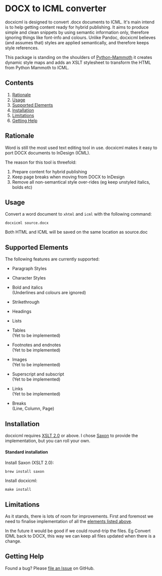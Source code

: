 
DOCX to ICML converter 
======================

docxicml is designed to convert .docx documents to ICML. It's main intend is to help getting content ready for hybrid publishing. It aims to produce simple and clean snippets by using semantic information only, therefore ignoring things like font-info and colours. Unlike Pandoc, docxicml believes (and assumes that) styles are applied semantically, and therefore keeps style references.

This package is standing on the shoulders of [Python-Mammoth](https://github.com/mwilliamson/python-mammoth) it creates dynamic style maps and adds an XSLT stylesheet to transform the HTML from Python Mammoth to ICML.

Contents
--------

 1. [Rationale](#rationale)
 2. [Usage](#usage)
 3. [Supported Elements](#supported-elements)
 4. [Installation](#installation)
 5. [Limitations](#limitations)
 6. [Getting Help](#getting-help)


Rationale
---------

Word is still the most used text editing tool in use. docxicml makes it easy to port DOCX documents to InDesign (ICML).

The reason for this tool is threefold:

 1. Prepare content for hybrid publishing
 2. Keep page breaks when moving from DOCX to InDesign
 3. Remove all non-semantical style over-rides (eg keep unstyled italics, bolds etc)


Usage
-----

Convert a word document to `xhtml` and `icml` with the following command:

    docxicml source.docx

Both HTML and ICML will be saved on the same location as source.doc


Supported Elements
------------------
The following features are currently supported:

* Paragraph Styles

* Character Styles

* Bold and italics  
  (Underlines and colours are ignored)

* Strikethrough

* Headings

* Lists

* Tables  
  (Yet to be implemented)
  
* Footnotes and endnotes  
  (Yet to be implemented)

* Images  
  (Yet to be implemented)

* Superscript and subscript  
  (Yet to be implemented)

* Links  
  (Yet to be implemented)

* Breaks  
  (Line, Column, Page)


Installation
------------

docxicml requires [XSLT 2.0][] or above. I chose [Saxon][] to provide the implementation, but you can roll your own.

[XSLT 2.0]: https://www.w3.org/TR/xslt20/
[Saxon]: http://www.saxonica.com/

#### Standard installation ####

Install Saxon (XSLT 2.0):

    brew install saxon

Install docxicml:

    make install


Limitations
-----------
As it stands, there is lots of room for improvements. First and foremost we need to finalise implementation of all the [elements listed above](#supported-elements). 

In the future it would be good if we could round-trip the files. Eg Convert IDML back to DOCX, this way we can keep all files updated when there is a change.


Getting Help
------------

Found a bug? Please [file an Issue][] on GitHub.

[file an issue]: http://github.com/gitbruno/docxicml/issues

